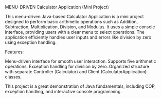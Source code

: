 MENU-DRIVEN Calculator Application (Mini Project)

This menu-driven Java-based Calculator Application is a mini project designed to perform basic arithmetic operations such as Addition, Subtraction, Multiplication, Division, and Modulus. It uses a simple console interface, providing users with a clear menu to select operations. The application efficiently handles user inputs and errors like division by zero using exception handling.

Features:

Menu-driven interface for smooth user interaction.
Supports five arithmetic operations.
Exception handling for division by zero.
Organized structure with separate Controller (Calculator) and Client (CalculatorApplication) classes.

This project is a great demonstration of Java fundamentals, including OOP, exception handling, and interactive console programming.

